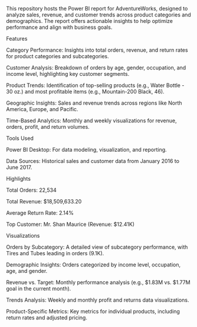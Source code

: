 This repository hosts the Power BI report for AdventureWorks, designed to analyze sales, revenue, and customer trends across product categories and demographics. 
The report offers actionable insights to help optimize performance and align with business goals.


Features

Category Performance: Insights into total orders, revenue, and return rates for product categories and subcategories.

Customer Analysis: Breakdown of orders by age, gender, occupation, and income level, highlighting key customer segments.

Product Trends: Identification of top-selling products (e.g., Water Bottle - 30 oz.) and most profitable items (e.g., Mountain-200 Black, 46).

Geographic Insights: Sales and revenue trends across regions like North America, Europe, and Pacific.

Time-Based Analytics: Monthly and weekly visualizations for revenue, orders, profit, and return volumes.


Tools Used

Power BI Desktop: For data modeling, visualization, and reporting.

Data Sources: Historical sales and customer data from January 2016 to June 2017.


Highlights

Total Orders: 22,534

Total Revenue: $18,509,633.20

Average Return Rate: 2.14%

Top Customer: Mr. Shan Maurice (Revenue: $12.41K)


Visualizations

Orders by Subcategory: A detailed view of subcategory performance, with Tires and Tubes leading in orders (9.1K).

Demographic Insights: Orders categorized by income level, occupation, age, and gender.

Revenue vs. Target: Monthly performance analysis (e.g., $1.83M vs. $1.77M goal in the current month).

Trends Analysis: Weekly and monthly profit and returns data visualizations.

Product-Specific Metrics: Key metrics for individual products, including return rates and adjusted pricing.
